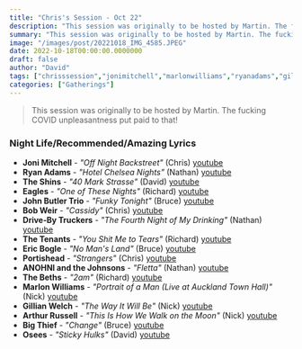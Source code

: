 ```yaml
---
title: "Chris's Session - Oct 22"
description: "This session was originally to be hosted by Martin. The fucking COVID unpleasantness put paid to that!"
summary: "This session was originally to be hosted by Martin. The fucking COVID unpleasantness put paid to that!"
image: "/images/post/20221018_IMG_4585.JPEG"
date: 2022-10-18T00:00:00.0000000
draft: false
author: "David"
tags: ["chrisssession","jonimitchell","marlonwilliams","ryanadams","gillianwelch","johnbutlertrio","eagles","arthurrussell","thebeths","portishead","bobweir","theshins","bigthief","osees","ericbogle","thetenants","drive‐bytruckers","anohniandthejohnsons","youtube"]
categories: ["Gatherings"]
---
```

> This session was originally to be hosted by Martin. The fucking COVID unpleasantness put paid to that!
### Night Life/Recommended/Amazing Lyrics
- **Joni Mitchell** - _"Off Night Backstreet"_ (Chris) [youtube](https://www.youtube.com/watch?v=Ewo2nXlGtiQ)
- **Ryan Adams** - _"Hotel Chelsea Nights"_ (Nathan) [youtube](https://www.youtube.com/watch?v=dBCdNomax-4)
- **The Shins** - _"40 Mark Strasse"_ (David) [youtube](https://www.youtube.com/watch?v=grY7mPoje2A)
- **Eagles** - _"One of These Nights"_ (Richard) [youtube](https://www.youtube.com/watch?v=ESc2Tq2HzhQ)
- **John Butler Trio** - _"Funky Tonight"_ (Bruce) [youtube](https://www.youtube.com/watch?v=r9Zimpr_8zs)
- **Bob Weir** - _"Cassidy"_ (Chris) [youtube](https://www.youtube.com/watch?v=04S32986gVU)
- **Drive‐By Truckers** - _"The Fourth Night of My Drinking"_ (Nathan) [youtube](https://www.youtube.com/watch?v=YkBghd8YrUU)
- **The Tenants** - _"You Shit Me to Tears"_ (Richard) [youtube](https://www.youtube.com/watch?v=blO3EtP_D10)
- **Eric Bogle** - _"No Man's Land"_ (Bruce) [youtube](https://www.youtube.com/watch?v=M-38PB_5ozc)
- **Portishead** - _"Strangers"_ (Chris) [youtube](https://www.youtube.com/watch?v=wCAURNnKqFo)
- **ANOHNI and the Johnsons** - _"Fletta"_ (Nathan) [youtube](https://www.youtube.com/watch?v=Z2Bf1dJ7ufk)
- **The Beths** - _"2am"_ (Richard) [youtube](https://www.youtube.com/watch?v=rWlEumkCIf4)
- **Marlon Williams** - _"Portrait of a Man (Live at Auckland Town Hall)"_ (Nick) [youtube](https://www.youtube.com/watch?v=ZETKGHmrW4I)
- **Gillian Welch** - _"The Way It Will Be"_ (Nick) [youtube](https://www.youtube.com/watch?v=Xp5KbUZo708)
- **Arthur Russell** - _"This Is How We Walk on the Moon"_ (Nick) [youtube](https://www.youtube.com/watch?v=eq5gjfN5lns)
- **Big Thief** - _"Change"_ (Bruce) [youtube](https://www.youtube.com/watch?v=MTIzsTv1ENY)
- **Osees** - _"Sticky Hulks"_ (David) [youtube](https://www.youtube.com/watch?v=R7jXfx2fCko)
